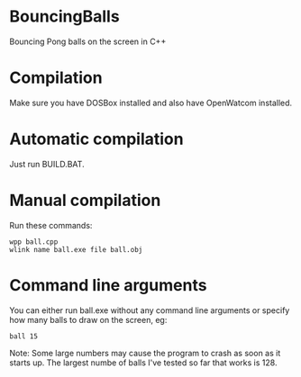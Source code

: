 # BouncingBalls
Bouncing Pong balls on the screen in C++

# Compilation
Make sure you have DOSBox installed and also have OpenWatcom installed.

# Automatic compilation
Just run BUILD.BAT.

# Manual compilation
Run these commands:
```
wpp ball.cpp
wlink name ball.exe file ball.obj
```

# Command line arguments
You can either run ball.exe without any command line arguments or specify how many balls to draw on the screen, eg:
```
ball 15
```
Note: Some large numbers may cause the program to crash as soon as it starts up. The largest numbe of balls I've tested so far that works is 128.
